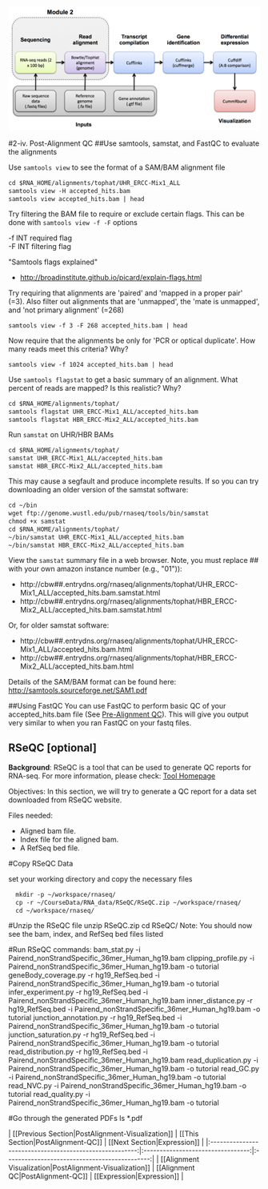 ![RNA-seq Flowchart - Module 3](Images/RNA-seq_Flowchart3.png)

#2-iv. Post-Alignment QC
##Use samtools, samstat, and FastQC to evaluate the alignments

Use `samtools view` to see the format of a SAM/BAM alignment file

	cd $RNA_HOME/alignments/tophat/UHR_ERCC-Mix1_ALL
	samtools view -H accepted_hits.bam
	samtools view accepted_hits.bam | head
	
Try filtering the BAM file to require or exclude certain flags. This can be done with `samtools view -f -F` options

 -f INT   required flag  
 -F INT   filtering flag  

"Samtools flags explained"
* http://broadinstitute.github.io/picard/explain-flags.html

Try requiring that alignments are 'paired' and 'mapped in a proper pair' (=3). Also filter out alignments that are 'unmapped', the 'mate is unmapped', and 'not primary alignment' (=268)

	samtools view -f 3 -F 268 accepted_hits.bam | head
	
Now require that the alignments be only for 'PCR or optical duplicate'. How many reads meet this criteria? Why?

	samtools view -f 1024 accepted_hits.bam | head
	
Use `samtools flagstat` to get a basic summary of an alignment.  What percent of reads are mapped? Is this realistic? Why?

	cd $RNA_HOME/alignments/tophat/
	samtools flagstat UHR_ERCC-Mix1_ALL/accepted_hits.bam
	samtools flagstat HBR_ERCC-Mix2_ALL/accepted_hits.bam
	
Run `samstat` on UHR/HBR BAMs

	cd $RNA_HOME/alignments/tophat/
	samstat UHR_ERCC-Mix1_ALL/accepted_hits.bam
	samstat HBR_ERCC-Mix2_ALL/accepted_hits.bam

This may cause a segfault and produce incomplete results. If so you can try downloading an older version of the samstat software:

	cd ~/bin
	wget ftp://genome.wustl.edu/pub/rnaseq/tools/bin/samstat
	chmod +x samstat
	cd $RNA_HOME/alignments/tophat/
	~/bin/samstat UHR_ERCC-Mix1_ALL/accepted_hits.bam
	~/bin/samstat HBR_ERCC-Mix2_ALL/accepted_hits.bam
	
View the `samstat` summary file in a web browser. Note, you must replace ## with your own amazon instance number (e.g., "01")):  
* http://cbw##.entrydns.org/rnaseq/alignments/tophat/UHR_ERCC-Mix1_ALL/accepted_hits.bam.samstat.html  
* http://cbw##.entrydns.org/rnaseq/alignments/tophat/HBR_ERCC-Mix2_ALL/accepted_hits.bam.samstat.html  

Or, for older samstat software:
* http://cbw##.entrydns.org/rnaseq/alignments/tophat/UHR_ERCC-Mix1_ALL/accepted_hits.bam.html  
* http://cbw##.entrydns.org/rnaseq/alignments/tophat/HBR_ERCC-Mix2_ALL/accepted_hits.bam.html  

	
Details of the SAM/BAM format can be found here:  
http://samtools.sourceforge.net/SAM1.pdf

##Using FastQC
You can use FastQC to perform basic QC of your accepted_hits.bam file (See [Pre-Alignment QC](https://github.com/griffithlab/rnaseq_tutorial/wiki/PreAlignment-QC)). This will give you output very similar to when you ran FastQC on your fastq files. 


## RSeQC [optional]

**Background**: RSeQC is a tool that can be used to generate QC reports for RNA-seq. For more information, please check: [Tool Homepage](rseqc.sourceforge.net/)

Objectives: In this section, we will try to generate a QC report for a data set downloaded from RSeQC website. 

Files needed:

- Aligned bam file.
- Index file for the aligned bam.
- A RefSeq bed file.

#Copy RSeQC Data

set your working directory and copy the necessary files

      mkdir -p ~/workspace/rnaseq/
      cp -r ~/CourseData/RNA_data/RSeQC/RSeQC.zip ~/workspace/rnaseq/
      cd ~/workspace/rnaseq/

#Unzip the RSeQC file
      unzip RSeQC.zip
      cd RSeQC/
Note: You should now see the bam, index, and RefSeq bed files listed

#Run RSeQC commands:
     bam_stat.py -i Pairend_nonStrandSpecific_36mer_Human_hg19.bam
     clipping_profile.py -i Pairend_nonStrandSpecific_36mer_Human_hg19.bam -o tutorial
     geneBody_coverage.py -r hg19_RefSeq.bed -i Pairend_nonStrandSpecific_36mer_Human_hg19.bam -o tutorial
     infer_experiment.py -r hg19_RefSeq.bed -i Pairend_nonStrandSpecific_36mer_Human_hg19.bam
     inner_distance.py -r hg19_RefSeq.bed -i Pairend_nonStrandSpecific_36mer_Human_hg19.bam -o tutorial
     junction_annotation.py -r hg19_RefSeq.bed -i Pairend_nonStrandSpecific_36mer_Human_hg19.bam -o tutorial
     junction_saturation.py -r hg19_RefSeq.bed -i Pairend_nonStrandSpecific_36mer_Human_hg19.bam -o tutorial
     read_distribution.py -r hg19_RefSeq.bed -i Pairend_nonStrandSpecific_36mer_Human_hg19.bam
     read_duplication.py -i Pairend_nonStrandSpecific_36mer_Human_hg19.bam -o tutorial
     read_GC.py -i Pairend_nonStrandSpecific_36mer_Human_hg19.bam -o tutorial
     read_NVC.py -i Pairend_nonStrandSpecific_36mer_Human_hg19.bam -o tutorial
     read_quality.py -i Pairend_nonStrandSpecific_36mer_Human_hg19.bam -o tutorial

#Go through the generated PDFs
     ls *.pdf





| [[Previous Section|PostAlignment-Visualization]]        | [[This Section|PostAlignment-QC]] | [[Next Section|Expression]]      |
|:-------------------------------------------------------:|:---------------------------------:|:---------------------------------------------:|
| [[Alignment Visualization|PostAlignment-Visualization]] | [[Alignment QC|PostAlignment-QC]] | [[Expression|Expression]] |
	
